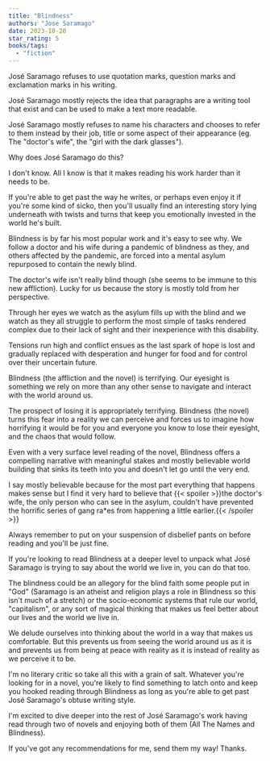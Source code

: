 ```yaml
---
title: "Blindness"
authors: "Jose Saramago"
date: 2023-10-20
star_rating: 5
books/tags:
  - "fiction"
---
```


José Saramago refuses to use quotation marks, question marks and exclamation
marks in his writing.

José Saramago mostly rejects the idea that paragraphs are a writing tool that
exist and can be used to make a text more readable.

José Saramago mostly refuses to name his characters and chooses to refer to them
instead by their job, title or some aspect of their appearance (eg. The
"doctor's wife", the "girl with the dark glasses").

Why does José Saramago do this?

<!--more-->

I don't know. All I know is that it makes reading his work harder than it needs
to be.

If you're able to get past the way he writes, or perhaps even enjoy it if you're
some kind of sicko, then you'll usually find an interesting story lying
underneath with twists and turns that keep you emotionally invested in the world
he's built.

Blindness is by far his most popular work and it's easy to see why. We follow a
doctor and his wife during a pandemic of blindness as they, and others affected
by the pandemic, are forced into a mental asylum repurposed to contain the newly
blind.

The doctor's wife isn't really blind though (she seems to be immune to this new
affliction). Lucky for us because the story is mostly told from her perspective.

Through her eyes we watch as the asylum fills up with the blind and we watch as
they all struggle to perform the most simple of tasks rendered complex due to
their lack of sight and their inexperience with this disability.

Tensions run high and conflict ensues as the last spark of hope is lost and
gradually replaced with desperation and hunger for food and for control over
their uncertain future.

Blindness (the affliction and the novel) is terrifying. Our eyesight is
something we rely on more than any other sense to navigate and interact with the
world around us.

The prospect of losing it is appropriately terrifying. Blindness (the novel)
turns this fear into a reality we can perceive and forces us to imagine how
horrifying it would be for you and everyone you know to lose their eyesight, and
the chaos that would follow.

Even with a very surface level reading of the novel, Blindness offers a
compelling narrative with meaningful stakes and mostly believable world building
that sinks its teeth into you and doesn't let go until the very end.

I say mostly believable because for the most part everything that happens makes
sense but I find it very hard to believe that {{< spoiler >}}the doctor's wife,
the only person who can see in the asylum, couldn't have prevented the horrific
series of gang ra\*es from happening a little earlier.{{< /spoiler >}}

Always remember to put on your suspension of disbelief pants on before reading
and you'll be just fine.

If you're looking to read Blindness at a deeper level to unpack what José
Saramago is trying to say about the world we live in, you can do that too.

The blindness could be an allegory for the blind faith some people put in "God"
(Saramago is an atheist and religion plays a role in Blindness so this isn't
much of a stretch) or the socio-economic systems that rule our world,
"capitalism", or any sort of magical thinking that makes us feel better about
our lives and the world we live in.

We delude ourselves into thinking about the world in a way that makes us
comfortable. But this prevents us from seeing the world around us as it is and
prevents us from being at peace with reality as it is instead of reality as we
perceive it to be.

I'm no literary critic so take all this with a grain of salt. Whatever you're
looking for in a novel, you're likely to find something to latch onto and keep
you hooked reading through Blindness as long as you're able to get past José
Saramago's obtuse writing style.

I'm excited to dive deeper into the rest of José Saramago's work having read
through two of novels and enjoying both of them (All The Names and Blindness).

If you've got any recommendations for me, send them my way! Thanks.
